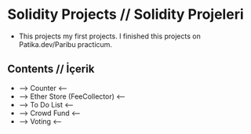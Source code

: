 # Solidity Projects // Solidity Projeleri

- This projects my first projects. I finished this projects on Patika.dev/Paribu practicum.

## Contents // İçerik

- --> Counter <--
- --> Ether Store (FeeCollector) <--
- --> To Do List <--
- --> Crowd Fund <--
- --> Voting <--